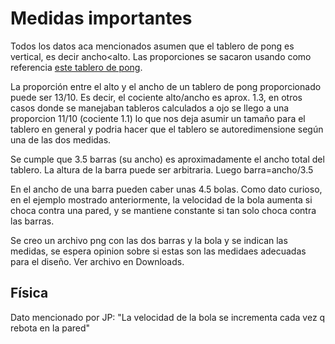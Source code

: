 # Medidas importantes #
Todos los datos aca mencionados asumen que el tablero de pong es vertical, es decir ancho<alto. Las proporciones se sacaron usando como referencia [este tablero de pong](http://www.xnet.se/javaTest/jPong/jPong.html).

La proporción entre el alto y el ancho de un tablero de pong proporcionado puede ser 13/10. Es decir, el cociente alto/ancho es aprox. 1.3, en otros casos donde se manejaban tableros calculados a ojo se llego a una proporcion 11/10 (cociente 1.1) lo que nos deja asumir un tamaño para el tablero en general y podria hacer que el tablero se autoredimensione según una de las dos medidas.

Se cumple que 3.5 barras (su ancho) es aproximadamente el ancho total del tablero. La altura de la barra puede ser arbitraria. Luego barra=ancho/3.5

En el ancho de una barra pueden caber unas 4.5 bolas. Como dato curioso, en el ejemplo mostrado anteriormente, la velocidad de la bola aumenta si choca contra una pared, y se mantiene constante si tan solo choca contra las barras.

Se creo un archivo png con las dos barras y la bola y se indican las medidas, se espera opinion sobre si estas son las medidaes adecuadas para el diseño. Ver archivo en Downloads.

## Física ##


Dato mencionado por JP: "La velocidad de la bola se incrementa cada vez q rebota en la pared"